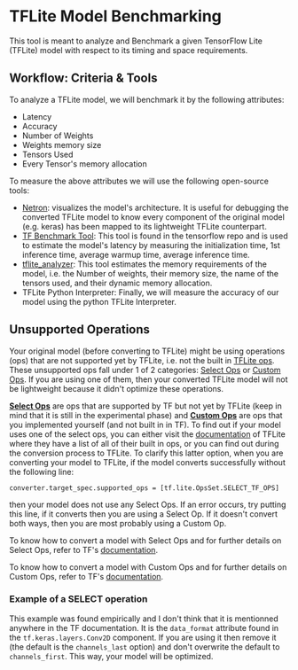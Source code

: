 # TFLite Model Benchmarking
This tool is meant to analyze and Benchmark a given TensorFlow Lite (TFLite) model with respect to its timing and space requirements.

## Workflow: Criteria & Tools
To analyze a TFLite model, we will benchmark it by the following attributes:
*   Latency
*   Accuracy
*   Number of Weights
*   Weights memory size
*   Tensors Used
*   Every Tensor's memory allocation

To measure the above attributes we will use the following open-source tools:

*   [Netron](https://github.com/lutzroeder/netron): visualizes the model's architecture. It is useful for debugging the converted TFLite model to know every component of the original model (e.g. keras) has been mapped to its lightweight TFLite counterpart.
*   [TF Benchmark Tool](https://github.com/tensorflow/tensorflow/tree/master/tensorflow/lite/tools/benchmark): This tool is found in the tensorflow repo and is used to estimate the model's latency by measuring the initialization time, 1st inference time, average warmup time, average inference time.
*   [tflite_analyzer](https://github.com/PeteBlackerThe3rd/tflite_analyser): This tool estimates the memory requirements of the model, i.e. the Number of weights, their memory size, the name of the tensors used, and their dynamic memory allocation.
*   TFLite Python Interpreter: Finally, we will measure the accuracy of our model using the python TFLite Interpreter.



## Unsupported Operations
Your original model (before converting to TFLite) might be using operations (ops) that are not supported yet by TFLite, i.e. not the built in [TFLite ops](https://www.tensorflow.org/lite/guide/ops_compatibility). These unsupported ops fall under 1 of 2 categories: [Select Ops](https://www.tensorflow.org/lite/guide/ops_select) or [Custom Ops](https://www.tensorflow.org/lite/guide/ops_custom). If you are using one of them, then your converted TFLite model will not be lightweight because it didn't optimize these operations.

[**Select Ops**](https://www.tensorflow.org/lite/guide/ops_select) are ops that are supported by TF but not yet by TFLite (keep in mind that it is still in the experimental phase) and [**Custom Ops**](https://www.tensorflow.org/lite/guide/ops_custom) are ops that you implemented yourself (and not built in in TF). To find out if your model uses one of the select ops, you can either visit the [documentation](https://www.tensorflow.org/lite/guide/ops_compatibility) of TFLite where they have a list of all of their built in ops, or you can find out during the conversion process to TFLite. To clarify this latter option, when you are converting your model to TFLite, if the model converts successfully without the following line:

```
converter.target_spec.supported_ops = [tf.lite.OpsSet.SELECT_TF_OPS]
```
then your model does not use any Select Ops. If an error occurs, try putting this line, if it converts then you are using a Select Op. If it doesn't convert both ways, then you are most probably using a Custom Op.

To know how to convert a model with Select Ops and for further details on Select Ops, refer to TF's [documentation](https://www.tensorflow.org/lite/guide/ops_select).

To know how to convert a model with Custom Ops and for further details on Custom Ops, refer to TF's [documentation](https://www.tensorflow.org/lite/guide/ops_custom).

### Example of a SELECT operation
This example was found empirically and I don't think that it is mentionned anywhere in the TF documentation. It is the `data_format` attribute found in the `tf.keras.layers.Conv2D` component. If you are using it then remove it (the default is the `channels_last` option) and don't overwrite the default to `channels_first`. This way, your model will be optimized.